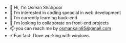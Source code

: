 - 👋 Hi, I’m Osman Shahpoor
- 👀 I’m interested in coding speacial in web development
- 🌱 I’m currently learning back-end
- 💞️ I’m looking to collaborate on front-end projects
- 📫 you can reach me by osmankain85@gmail.com
- ⚡ Fun fact: I love working with windows 

<!---
fake953/fake953 is a ✨ special ✨ repository because its `README.md` (this file) appears on your GitHub profile.
You can click the Preview link to take a look at your changes.
--->
